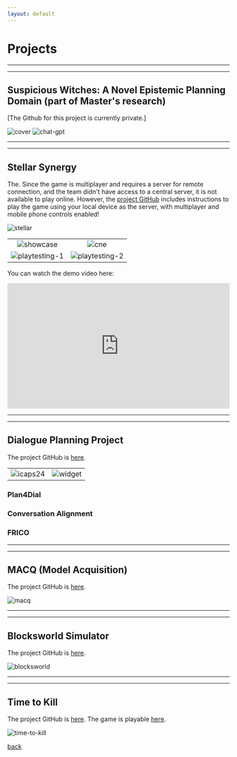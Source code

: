 ```yaml
---
layout: default
---
```

# Projects

---
---

## Suspicious Witches: A Novel Epistemic Planning Domain (part of Master's research)
[The Github for this project is currently private.]

![cover](./imgs/suspicious-witches/cover.jpg) 
![chat-gpt](./imgs/suspicious-witches/chat-gpt-witches.png)

---
---

## Stellar Synergy
The. Since the game is multiplayer and requires a server for remote connection, and the team didn't have access to a central server, it is not available to play online. However, the [project GitHub](https://github.com/jayttk02/CISC-496-GDP-2) includes instructions to play the game using your local device as the server, with multiplayer and mobile phone controls enabled!

![stellar](./imgs/stellar-synergy/poster.png) 

| | |
|:-------------------------:|:-------------------------:|
| ![showcase](./imgs/stellar-synergy/computing-showcase.jpg) | ![cne](./imgs/stellar-synergy/cne.jpg) |
| ![playtesting-1](./imgs/stellar-synergy/playtesting-1.jpg) | ![playtesting-2](./imgs/stellar-synergy/playtesting-2.jpg)

You can watch the demo video here:

<div style="padding:56.25% 0 0 0;position:relative;"><iframe src="https://player.vimeo.com/video/1008225173?badge=0&amp;autopause=0&amp;player_id=0&amp;app_id=58479" frameborder="0" allow="autoplay; fullscreen; picture-in-picture; clipboard-write" style="position:absolute;top:0;left:0;width:100%;height:100%;" title="Stellar Synergy Demo"></iframe></div><script src="https://player.vimeo.com/api/player.js"></script>

---
---

## Dialogue Planning Project
The project GitHub is [here](https://github.com/dialogue-planning).

| | |
|:-------------------------:|:-------------------------:|
|![icaps24](./imgs/dialogue-planning/icaps24.jpg) | ![widget](./imgs/dialogue-planning/widget-chat.png)|

### Plan4Dial

### Conversation Alignment
### FRICO

---
---

## MACQ (Model Acquisition)
The project GitHub is [here](https://github.com/AI-Planning/macq).

![macq](./imgs/macq.png)

---
---

## Blocksworld Simulator
The project GitHub is [here](https://github.com/beckydvn/Blocksworld-Unity3D-Simulation).

![blocksworld](./imgs/blocksworld.png)

---
---

## Time to Kill
The project GitHub is [here](https://github.com/beckydvn/Time-To-Kill-full-game). The game is playable [here](https://tungpham2001.github.io/).

![time-to-kill](./imgs/time-to-kill.png)


[back](./)
